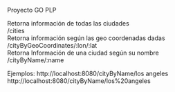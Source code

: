 Proyecto GO PLP

Retorna información de todas las ciudades <br>
/cities <br>
Retorna información según las geo coordenadas dadas <br>
/cityByGeoCoordinates/:lon/:lat <br>
Retorna Información de una ciudad según su nombre <br>
/cityByName/:name <br>

Ejemplos:
http://localhost:8080/cityByName/los angeles
http://localhost:8080/cityByName/los%20angeles

